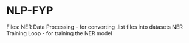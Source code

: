 # NLP-FYP
Files:
NER Data Processing - for converting .list files into datasets
NER Training Loop - for training the NER model
